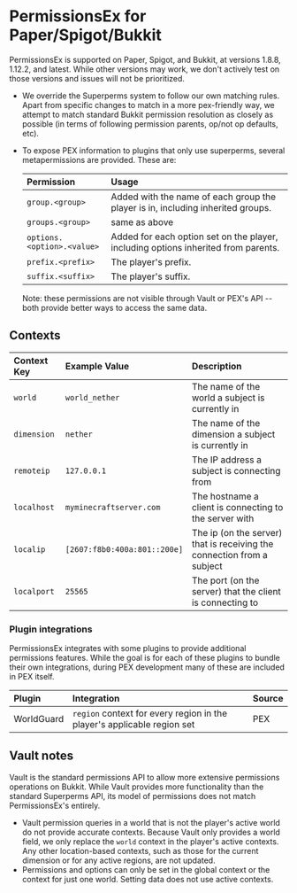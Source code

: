 # PermissionsEx for Paper/Spigot/Bukkit

PermissionsEx is supported on Paper, Spigot, and Bukkit, at versions 1.8.8, 1.12.2, and latest. 
While other versions may work, we don't actively test on those versions and issues will not be 
prioritized.

* We override the Superperms system to follow our own matching rules. Apart from specific changes to match in a more pex-friendly way, we attempt to match standard Bukkit permission resolution as closely as possible \(in terms of following permission parents, op/not op defaults, etc\).
* To expose PEX information to plugins that only use superperms, several metapermissions are provided. These are:

  | Permission | Usage |
  | :---       | :---  |
  | `group.<group>` | Added with the name of each group the player is in, including inherited groups. |
  | `groups.<group>` | same as above |
  | `options.<option>.<value>` | Added for each option set on the player, including options inherited from parents. |
  | `prefix.<prefix>` | The player's prefix. |
  | `suffix.<suffix>` | The player's suffix. |

  Note: these permissions are not visible through Vault or PEX's API -- both provide better ways to access the same data.

## Contexts

| Context Key | Example Value | Description |
| :--- | :--- | :--- |
| `world` | `world_nether` | The name of the world a subject is currently in |
| `dimension` | `nether` | The name of the dimension a subject is currently in |
| `remoteip` | `127.0.0.1` | The IP address a subject is connecting from |
| `localhost` | `myminecraftserver.com` | The hostname a client is connecting to the server with |
| `localip` | `[2607:f8b0:400a:801::200e]` | The ip \(on the server\) that is receiving the connection from a subject |
| `localport` | `25565` | The port \(on the server\) that the client is connecting to |

### Plugin integrations

PermissionsEx integrates with some plugins to provide additional permissions features. While the 
goal is for each of these plugins to bundle their own integrations, during PEX development many of 
these are included in PEX itself.

| Plugin | Integration | Source |
| :--- | :--- | :--- |
| WorldGuard | `region` context for every region in the player's applicable region set | PEX |

## Vault notes

Vault is the standard permissions API to allow more extensive permissions operations on Bukkit. While Vault provides more functionality than the standard Superperms API, its model of permissions does not match PermissionsEx's entirely.

* Vault permission queries in a world that is not the player's active world do not provide accurate contexts. Because Vault only provides a world field, we only replace the `world` context in the player's active contexts. Any other location-based contexts, such as those for the current dimension or for any active regions, are not updated.
* Permissions and options can only be set in the global context or the context for just one world. Setting data does not use active contexts.

